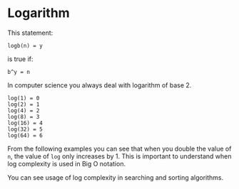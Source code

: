 # Logarithm

This statement: 

```
logb(n) = y
```

is true if:

```
b^y = n
```

In computer science you always deal with logarithm of base 2.

```
log(1) = 0
log(2) = 1
log(4) = 2
log(8) = 3
log(16) = 4
log(32) = 5
log(64) = 6
```

From the following examples you can see that when you double the value of `n`, the value of `log` only
increases by 1. This is important to understand when log complexity is used in Big O notation.

You can see usage of log complexity in searching and sorting algorithms.
